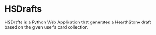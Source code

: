 # HSDrafts
HSDrafts is a Python Web Application that generates a HearthStone draft based on the given user's card collection.
